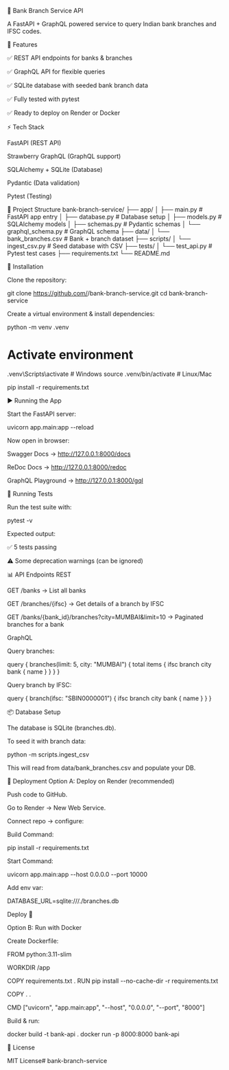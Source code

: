🚀 Bank Branch Service API

A FastAPI + GraphQL powered service to query Indian bank branches and IFSC codes.

📌 Features

✅ REST API endpoints for banks & branches

✅ GraphQL API for flexible queries

✅ SQLite database with seeded bank branch data

✅ Fully tested with pytest

✅ Ready to deploy on Render or Docker

⚡ Tech Stack

FastAPI (REST API)

Strawberry GraphQL (GraphQL support)

SQLAlchemy + SQLite (Database)

Pydantic (Data validation)

Pytest (Testing)

📂 Project Structure
bank-branch-service/
├── app/
│   ├── main.py            # FastAPI app entry
│   ├── database.py        # Database setup
│   ├── models.py          # SQLAlchemy models
│   ├── schemas.py         # Pydantic schemas
│   └── graphql_schema.py  # GraphQL schema
├── data/
│   └── bank_branches.csv  # Bank + branch dataset
├── scripts/
│   └── ingest_csv.py      # Seed database with CSV
├── tests/
│   └── test_api.py        # Pytest test cases
├── requirements.txt
└── README.md

🔧 Installation

Clone the repository:

git clone https://github.com/<your-username>/bank-branch-service.git
cd bank-branch-service


Create a virtual environment & install dependencies:

python -m venv .venv
# Activate environment
.venv\Scripts\activate      # Windows
source .venv/bin/activate   # Linux/Mac

pip install -r requirements.txt

▶️ Running the App

Start the FastAPI server:

uvicorn app.main:app --reload


Now open in browser:

Swagger Docs → http://127.0.0.1:8000/docs

ReDoc Docs → http://127.0.0.1:8000/redoc

GraphQL Playground → http://127.0.0.1:8000/gql

🧪 Running Tests

Run the test suite with:

pytest -v


Expected output:

✅ 5 tests passing

⚠️ Some deprecation warnings (can be ignored)

📊 API Endpoints
REST

GET /banks → List all banks

GET /branches/{ifsc} → Get details of a branch by IFSC

GET /banks/{bank_id}/branches?city=MUMBAI&limit=10 → Paginated branches for a bank

GraphQL

Query branches:

query {
  branches(limit: 5, city: "MUMBAI") {
    total
    items {
      ifsc
      branch
      city
      bank {
        name
      }
    }
  }
}


Query branch by IFSC:

query {
  branch(ifsc: "SBIN0000001") {
    ifsc
    branch
    city
    bank {
      name
    }
  }
}

📦 Database Setup

The database is SQLite (branches.db).

To seed it with branch data:

python -m scripts.ingest_csv


This will read from data/bank_branches.csv and populate your DB.

🚀 Deployment
Option A: Deploy on Render (recommended)

Push code to GitHub.

Go to Render
 → New Web Service.

Connect repo → configure:

Build Command:

pip install -r requirements.txt


Start Command:

uvicorn app.main:app --host 0.0.0.0 --port 10000


Add env var:

DATABASE_URL=sqlite:///./branches.db


Deploy 🎉

Option B: Run with Docker

Create Dockerfile:

FROM python:3.11-slim

WORKDIR /app

COPY requirements.txt .
RUN pip install --no-cache-dir -r requirements.txt

COPY . .

CMD ["uvicorn", "app.main:app", "--host", "0.0.0.0", "--port", "8000"]


Build & run:

docker build -t bank-api .
docker run -p 8000:8000 bank-api

📜 License

MIT License#   b a n k - b r a n c h - s e r v i c e  
 